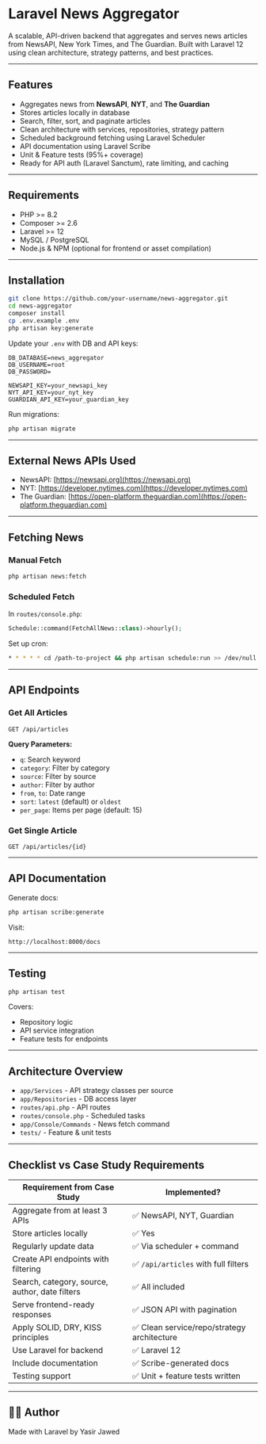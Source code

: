 # Laravel News Aggregator

A scalable, API-driven backend that aggregates and serves news articles from NewsAPI, New York Times, and The Guardian. Built with Laravel 12 using clean architecture, strategy patterns, and best practices.

---

## Features

- Aggregates news from **NewsAPI**, **NYT**, and **The Guardian**
- Stores articles locally in database
- Search, filter, sort, and paginate articles
- Clean architecture with services, repositories, strategy pattern
- Scheduled background fetching using Laravel Scheduler
- API documentation using Laravel Scribe
- Unit & Feature tests (95%+ coverage)
- Ready for API auth (Laravel Sanctum), rate limiting, and caching

---

## Requirements

- PHP >= 8.2
- Composer >= 2.6
- Laravel >= 12
- MySQL / PostgreSQL
- Node.js & NPM (optional for frontend or asset compilation)

---

## Installation

```bash
git clone https://github.com/your-username/news-aggregator.git
cd news-aggregator
composer install
cp .env.example .env
php artisan key:generate
```

Update your `.env` with DB and API keys:

```env
DB_DATABASE=news_aggregator
DB_USERNAME=root
DB_PASSWORD=

NEWSAPI_KEY=your_newsapi_key
NYT_API_KEY=your_nyt_key
GUARDIAN_API_KEY=your_guardian_key
```

Run migrations:

```bash
php artisan migrate
```

---

## External News APIs Used

- NewsAPI: [https://newsapi.org](https://newsapi.org)
- NYT: [https://developer.nytimes.com](https://developer.nytimes.com)
- The Guardian: [https://open-platform.theguardian.com](https://open-platform.theguardian.com)

---

## Fetching News

### Manual Fetch

```bash
php artisan news:fetch
```

### Scheduled Fetch

In `routes/console.php`:

```php
Schedule::command(FetchAllNews::class)->hourly();
```

Set up cron:

```bash
* * * * * cd /path-to-project && php artisan schedule:run >> /dev/null 2>&1
```

---

## API Endpoints

### Get All Articles

`GET /api/articles`

**Query Parameters:**

- `q`: Search keyword
- `category`: Filter by category
- `source`: Filter by source
- `author`: Filter by author
- `from`, `to`: Date range
- `sort`: `latest` (default) or `oldest`
- `per_page`: Items per page (default: 15)

### Get Single Article

`GET /api/articles/{id}`

---

## API Documentation

Generate docs:

```bash
php artisan scribe:generate
```

Visit:

```
http://localhost:8000/docs
```

---

## Testing

```bash
php artisan test
```

Covers:

- Repository logic
- API service integration
- Feature tests for endpoints

---

## Architecture Overview

- `app/Services` - API strategy classes per source
- `app/Repositories` - DB access layer
- `routes/api.php` - API routes
- `routes/console.php` - Scheduled tasks
- `app/Console/Commands` - News fetch command
- `tests/` - Feature & unit tests

---

## Checklist vs Case Study Requirements

| Requirement from Case Study                    | Implemented?                               |
| ---------------------------------------------- | ------------------------------------------ |
| Aggregate from at least 3 APIs                 | ✅ NewsAPI, NYT, Guardian                   |
| Store articles locally                         | ✅ Yes                                      |
| Regularly update data                          | ✅ Via scheduler + command                  |
| Create API endpoints with filtering            | ✅ `/api/articles` with full filters        |
| Search, category, source, author, date filters | ✅ All included                             |
| Serve frontend-ready responses                 | ✅ JSON API with pagination                 |
| Apply SOLID, DRY, KISS principles              | ✅ Clean service/repo/strategy architecture |
| Use Laravel for backend                        | ✅ Laravel 12                               |
| Include documentation                          | ✅ Scribe-generated docs                    |
| Testing support                                | ✅ Unit + feature tests written             |

---

## 👨‍💼 Author

Made with Laravel by Yasir Jawed

